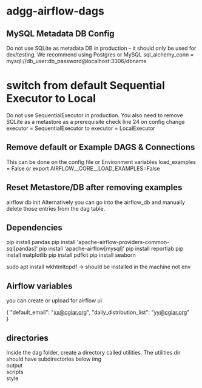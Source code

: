 # adgg-airflow-dags

## MySQL Metadata DB  Config
Do not use SQLite as metadata DB in production – it should only be used for dev/testing. We recommend using Postgres or MySQL
sql_alchemy_conn = mysql://db_user:db_password@localhost:3306/dbname

# switch from default Sequential Executor to Local
Do not use SequentialExecutor in production. You also need to remove SQLite as a metastore as a prerequisite
check line 24 on config
change executor = SequentialExecutor to executor = LocalExecutor


## Remove default or Example DAGS & Connections
This can be done on the config file or Environment variables
load_examples = False
or 
export AIRFLOW__CORE__LOAD_EXAMPLES=False

## Reset Metastore/DB after removing examples
airflow db init
Alternatively you can go into the airflow_db and manually delete those entries from the dag table.

## Dependencies
pip install pandas
pip install 'apache-airflow-providers-common-sql[pandas]'
pip install 'apache-airflow[mysql]'
pip install reportlab 
pip install matplotlib
pip install pdfkit
pip install seaborn

sudo apt install wkhtmltopdf -> should be installed in the machine not env

## Airflow variables
you can create or upload for airflow ui

{
    "default_email": "xx@cgiar.org",
    "daily_distribution_list": "yy@cgiar.org"    
}

## directories
Inside the dag folder, create a directory called utilities. The utilities dir should have subdirectories below
img  
output  
scripts  
style




